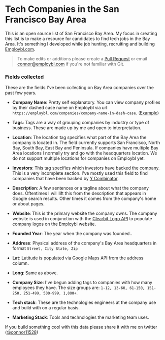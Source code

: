 Tech Companies in the San Francisco Bay Area
===

This is an open source list of San Francisco Bay Area. My focus in creating this list is to make a resource for candidates to find tech jobs in the Bay Area. It's something I developed while job hunting, recruiting and building [Employbl.com](https://www.employbl.com/). 

> To make edits or additions please create a [Pull Request](https://github.com/connor11528/companies-in-the-bay-area/pulls) or email connor@employbl.com if you're not familiar with Git. 

### Fields collected

These are the fields I've been collecting on Bay Area companies over the past few years.

- **Company Name**: Pretty self explanatory. You can view company profiles by their dashed case name on Employbl via url `https://employbl.com/companies/company-name-in-dash-case`. ([Example](https://employbl.com/companies/lob))

- **Tags**: Tags are a way of grouping companies by industry or type of business. These are made up by me and open to interpretation.	

- **Location**: The location tag specifies what part of the Bay Area the company is located in. The field currently supports San Francisco, North Bay, South Bay, East Bay and Peninsula. If companies have multiple Bay Area locations I normally try and go with the headquarters location. We do not support multiple locations for companies on Employbl yet.	

- **Investors**: This tag specifies which investors have backed the company. This is a very incomplete section. I've mostly used this field to find companies that have been backed by [Y Combinator](https://www.ycombinator.com/).

- **Description**: A few sentences or a tagline about what the company does. Oftentimes I will lift this from the description that appears in Google search results. Other times it comes from the company's home or about pages.

- **Website**: This is the primary website the company owns. The company website is used in conjunction with the [Clearbit Logo API](https://clearbit.com/logo) to populate company logos on the Employbl website.

- **Founded Year**: The year when the company was founded..

- **Address**: Physical address of the company's Bay Area headquarters in format `Street, City State, Zip`

- **Lat**: Latitude is populated via Google Maps API from the address column.	

- **Long**: Same as above.	

- **Company Size**: I've begun adding tags to companies with how many employees they have. The size groups are: `1-12, 13-60, 61-150, 151-250, 251-499, 500-999, 1,000+`.

- **Tech stack**: These are the technologies engineers at the company use and build with on a regular basis.	

- **Marketing Stack**: Tools and technologies the marketing team uses.

If you build something cool with this data please share it with me on twitter ([@connor11528](https://twitter.com/connor11528))

